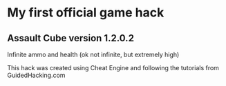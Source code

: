 # My first official game hack

## Assault Cube version 1.2.0.2

Infinite ammo and health (ok not infinite, but extremely high)

This hack was created using Cheat Engine and following the tutorials from GuidedHacking.com